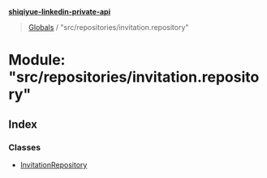 **[shiqiyue-linkedin-private-api](../README.md)**

> [Globals](../globals.md) / "src/repositories/invitation.repository"

# Module: "src/repositories/invitation.repository"

## Index

### Classes

* [InvitationRepository](../classes/_src_repositories_invitation_repository_.invitationrepository.md)
